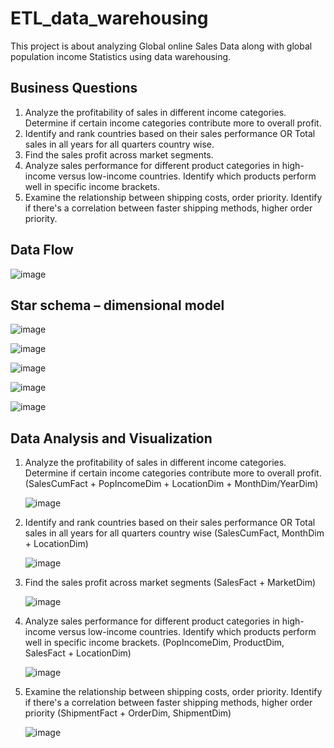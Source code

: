 # ETL_data_warehousing

This project is about analyzing Global online Sales Data along with global population income Statistics using data warehousing.

## Business Questions

1. Analyze the profitability of sales in different income categories. Determine if certain income categories contribute more to overall profit.
2. Identify and rank countries based on their sales performance OR Total sales in all years for all quarters country wise.
3. Find the sales profit across market segments.
4. Analyze sales performance for different product categories in high-income versus low-income countries. Identify which products perform well in specific income brackets.
5. Examine the relationship between shipping costs, order priority. Identify if there's a correlation between faster shipping methods, higher order priority.

## Data Flow

![image](https://github.com/user-attachments/assets/f8602bba-2622-4733-9dd4-9b2273da8b62)


## Star schema – dimensional model

![image](https://github.com/user-attachments/assets/d9477f8b-4545-45ca-8266-db5c092bdf93)


![image](https://github.com/user-attachments/assets/3194f768-d042-432c-90b4-19bc0fbd0197)

![image](https://github.com/user-attachments/assets/c165216c-d320-41dd-92a9-c22dbdca7bb7)

![image](https://github.com/user-attachments/assets/f4656d86-a546-4d6e-b763-0c8315d29f51)

![image](https://github.com/user-attachments/assets/62a5b7f4-5b79-4566-a491-468f812bdbac)

## Data Analysis and Visualization

1. Analyze the profitability of sales in different income categories. Determine if certain income categories contribute more to overall profit. (SalesCumFact + PopIncomeDim  + LocationDim + MonthDim/YearDim)

   ![image](https://github.com/user-attachments/assets/68b572d3-ef19-42c6-935a-a7b5f46f4c36)

2. Identify and rank countries based on their sales performance OR Total sales in all years for all quarters country wise (SalesCumFact, MonthDim + LocationDim)

   ![image](https://github.com/user-attachments/assets/28550206-9c0a-477d-b1ad-808f4a19571b)

3. Find the sales profit across market segments (SalesFact + MarketDim)

   ![image](https://github.com/user-attachments/assets/b7f1137c-f0a6-4624-bd39-5de4c80e055e)

4. Analyze sales performance for different product categories in high-income versus low-income countries. Identify which products perform well in specific income brackets. (PopIncomeDim, ProductDim, SalesFact + LocationDim)

   ![image](https://github.com/user-attachments/assets/725937eb-5890-4f21-84a6-ab522c87085b)

5. Examine the relationship between shipping costs, order priority. Identify if there's a correlation between faster shipping methods, higher order priority (ShipmentFact + OrderDim, ShipmentDim)

   ![image](https://github.com/user-attachments/assets/7ffefcf6-d7d5-4b4a-8d70-02050b2fda1b)




